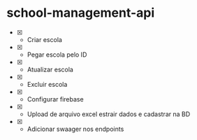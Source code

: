 # school-management-api


 - [x] - Criar escola
 - [x] - Pegar escola pelo ID
 - [x] - Atualizar escola
 - [x] - Excluir escola
 - [x] - Configurar firebase
 - [x] - Upload de arquivo excel estrair dados e cadastrar na BD
 - [x] - Adicionar swaager nos endpoints
